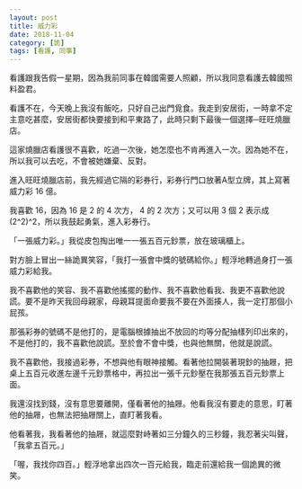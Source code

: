 ```yaml
---
layout: post
title: 威力彩
date: 2018-11-04
category: [詭]
tags: [看護, 同事]
---
```



看護跟我告假一星期，因為我前同事在韓國需要人照顧，所以我同意看護去韓國照料盈君。

看護不在，今天晚上我沒有飯吃，只好自己出門覓食。我走到安居街，一時拿不定主意吃甚麼，安居街都快要接到和平東路了，此時只剩下最後一個選擇─旺旺燒臘店。

<!--more-->
這家燒臘店看護很不喜歡，吃過一次後，她怎麼也不肯再進入一次。因為她不在，所以我可以去吃，不會被她嫌棄、反對。

進入旺旺燒臘店前，我先經過它隔的彩券行，彩券行門口放著A型立牌，其上寫著威力彩 16 億。

我喜歡 16，因為 16 是 2 的 4 次方， 4 的 2 次方；又可以用 3 個 2 表示成 (2^2)^2，所以我鼓起勇氣，進入彩券行。

「一張威力彩。」我從皮包掏出唯一一張五百元鈔票，放在玻璃櫃上。

對方臉上冒出一絲詭異笑容，「我打一張會中獎的號碼給你。」輕浮地轉過身打一張威力彩給我。

我不喜歡他的笑容、我不喜歡他搖擺的動作、我不喜歡他看我、我更不喜歡他說謊。要不是昨天我回母親家，母親耳提面命要我不要在外面揍人，我一定打那個小屁孩。

那張彩券的號碼不是他打的，是電腦根據抽出不放回的均等分配抽樣列印出來的，不是他打的，我不喜歡他說謊。至於會不會中獎，也與他無關，他就是說謊。

我不喜歡他，我接過彩券，不想與他有眼神接觸。看著他拉開裝著現鈔的抽屜，把桌上五百元收進左邊千元鈔票格中，再拉出一張千元鈔壓在我那張五百元鈔票上面。

我還沒找到錢，沒有意思要離開，僅看著他的抽屜。他看我沒有要走的意思，盯著他的抽屜，也無法把抽屜關上，直盯著我看。

他看著我，我看著他的抽屜，就這麼對峙著如三分鐘久的三秒鐘，我忍著尖叫聲，「我拿五百元。」

「喔，我找你四百。」輕浮地拿出四次一百元給我，臨走前還給我一個詭異的微笑。
